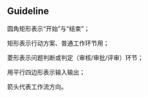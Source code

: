 ## Guideline

圆角矩形表示“开始”与“结束”；

矩形表示行动方案、普通工作环节用；

菱形表示问题判断或判定（审核/审批/评审）环节；

用平行四边形表示输入输出；

箭头代表工作流方向。

